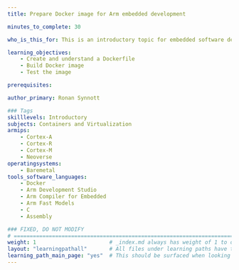 ```yaml
---
title: Prepare Docker image for Arm embedded development

minutes_to_complete: 30   

who_is_this_for: This is an introductory topic for embedded software developers new to Docker.

learning_objectives: 
    - Create and understand a Dockerfile
    - Build Docker image
    - Test the image

prerequisites:

author_primary: Ronan Synnott

### Tags
skilllevels: Introductory
subjects: Containers and Virtualization
armips:
    - Cortex-A
    - Cortex-R
    - Cortex-M
    - Neoverse
operatingsystems:
    - Baremetal
tools_software_languages:
    - Docker
    - Arm Development Studio
    - Arm Compiler for Embedded
    - Arm Fast Models
    - C
    - Assembly

### FIXED, DO NOT MODIFY
# ================================================================================
weight: 1                       # _index.md always has weight of 1 to order correctly
layout: "learningpathall"       # All files under learning paths have this same wrapper
learning_path_main_page: "yes"  # This should be surfaced when looking for related content. Only set for _index.md of learning path content.
---
```

